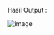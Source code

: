 Hasil Output :


![image](https://github.com/user-attachments/assets/bd78369d-d799-4a0a-a649-ec2c43c4f878)
